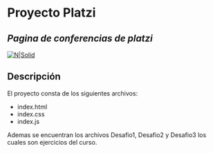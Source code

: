 # Proyecto Platzi
## _Pagina de conferencias de platzi_

[![N|Solid](https://static.platzi.com/static/images/footer/logo.png)](https://platzi.com/)






## Descripción

El proyecto consta de los siguientes archivos:
- index.html
- index.css
- index.js

Ademas se encuentran los archivos Desafio1, Desafio2 y Desafio3 los cuales son ejercicios del curso.


